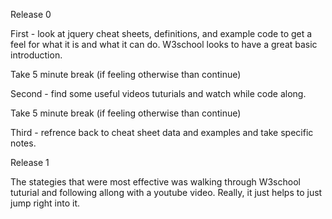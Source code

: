 Release 0

First - look at jquery cheat sheets, definitions, and example code to get a feel for what it is and what it can do. W3school looks to have a great basic introduction.

Take 5 minute break (if feeling otherwise than continue)

Second - find some useful videos tuturials and watch while code along.

Take 5 minute break (if feeling otherwise than continue)

Third - refrence back to cheat sheet data and examples and take specific notes.

Release 1

The stategies that were most effective was walking through W3school tuturial and following allong with a youtube video. Really, it just helps to just jump right into it.